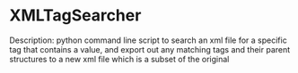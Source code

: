 # XMLTagSearcher

Description: python command line script to search an xml file for a specific tag that contains a value, and export out any matching tags and their parent structures to a new xml file which is a subset of the original